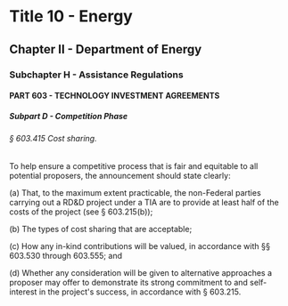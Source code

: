 
# Title 10 - Energy
## Chapter II - Department of Energy
### Subchapter H - Assistance Regulations
#### PART 603 - TECHNOLOGY INVESTMENT AGREEMENTS
##### Subpart D - Competition Phase
###### § 603.415 Cost sharing.

To help ensure a competitive process that is fair and equitable to all potential proposers, the announcement should state clearly:

(a) That, to the maximum extent practicable, the non-Federal parties carrying out a RD&D project under a TIA are to provide at least half of the costs of the project (see § 603.215(b));

(b) The types of cost sharing that are acceptable;

(c) How any in-kind contributions will be valued, in accordance with §§ 603.530 through 603.555; and

(d) Whether any consideration will be given to alternative approaches a proposer may offer to demonstrate its strong commitment to and self-interest in the project's success, in accordance with § 603.215.
